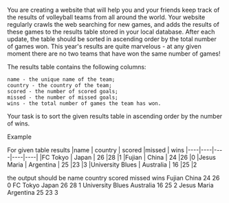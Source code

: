 You are creating a website that will help you and your friends keep track of the results of volleyball teams from all around the world. Your website regularly crawls the web searching for new games, and adds the results of these games to the results table stored in your local database. After each update, the table should be sorted in ascending order by the total number of games won. This year's results are quite marvelous - at any given moment there are no two teams that have won the same number of games!

The results table contains the following columns:

    name - the unique name of the team;
    country - the country of the team;
    scored - the number of scored goals;
    missed - the number of missed goals;
    wins - the total number of games the team has won.

Your task is to sort the given results table in ascending order by the number of wins.

Example

For given table results
|name |	country  |	scored |missed | wins
|----|----|----|----|----|
|FC Tokyo |	Japan |	26 |28 |1
|Fujian  | China |	24 |26 |0
|Jesus Maria |	Argentina | 25 |23 |3
|University Blues | Australia | 16 |25 |2

the output should be
name 	country 	scored 	missed 	wins
Fujian 	China 	24 	26 	0
FC Tokyo 	Japan 	26 	28 	1
University Blues 	Australia 	16 	25 	2
Jesus Maria 	Argentina 	25 	23 	3


